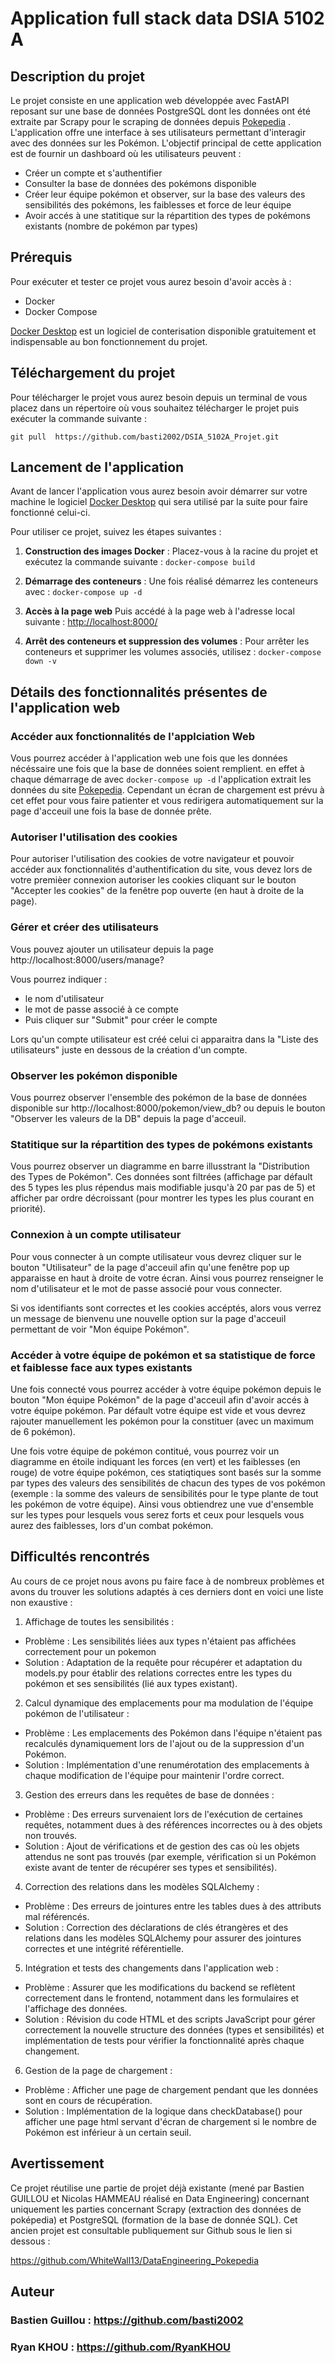 # Application full stack data DSIA 5102 A

## Description du projet

Le projet consiste en une application web développée avec FastAPI reposant sur une base de données PostgreSQL dont les données 
ont été extraite par Scrapy pour le scraping de données depuis [Pokepedia](https://www.pokepedia.fr/) . 
L'application offre une interface à ses utilisateurs permettant d'interagir avec des données sur les Pokémon. 
L'objectif principal de cette application est de fournir un dashboard où les utilisateurs peuvent :

- Créer un compte et s'authentifier
- Consulter la base de données des pokémons disponible
- Créer leur équipe pokémon et observer, sur la base des valeurs des sensibilités des pokémons, les faiblesses et force de leur équipe
- Avoir accés à une statitique sur la répartition des types de pokémons existants (nombre de pokémon par types)

## Prérequis
Pour exécuter et tester ce projet vous aurez besoin d'avoir accès à :
- Docker
- Docker Compose

[Docker Desktop](https://www.docker.com/products/docker-desktop/) est un logiciel de conterisation disponible gratuitement et indispensable au bon fonctionnement du projet.

## Téléchargement du projet

Pour télécharger le projet vous aurez besoin depuis un terminal de vous placez dans un répertoire où vous souhaitez télécharger le projet puis exécuter 
la commande suivante :
```
git pull  https://github.com/basti2002/DSIA_5102A_Projet.git
```

## Lancement de l'application

Avant de lancer l'application vous aurez besoin avoir démarrer sur votre machine le logiciel
[Docker Desktop](https://www.docker.com/products/docker-desktop/) qui sera utilisé par la suite pour faire fonctionné celui-ci.

Pour utiliser ce projet, suivez les étapes suivantes :

1. **Construction des images Docker** :
   Placez-vous à la racine du projet et exécutez la commande suivante :
   ```docker-compose build```

2. **Démarrage des conteneurs** :
   Une fois réalisé démarrez les conteneurs avec :
   ```docker-compose up -d```

3. **Accès à la page web**
   Puis accédé à la page web à l'adresse local suivante :
   [http://localhost:8000/](http://localhost:8000/)

4. **Arrêt des conteneurs et suppression des volumes** :
   Pour arrêter les conteneurs et supprimer les volumes associés, utilisez :
   ```docker-compose down -v```



## Détails des fonctionnalités présentes de l'application web

### Accéder aux fonctionnalités de l'applciation Web

Vous pourrez accéder à l'application web une fois que les données nécéssaire une fois que la base de données soient remplient.
en effet à chaque démarrage de avec ```docker-compose up -d``` l'application extrait les données du site [Pokepedia](https://www.pokepedia.fr/). Cependant
un écran de chargement est prévu à cet effet pour vous faire patienter et vous redirigera automatiquement sur la page d'acceuil une fois la base de donnée prête. 

### Autoriser l'utilisation des cookies 

Pour autoriser l'utilisation des cookies de votre navigateur et pouvoir accéder aux fonctionnalités d'authentification du site, vous devez lors de votre premièer connexion
autoriser les cookies cliquant sur le bouton "Accepter les cookies" de la fenêtre pop ouverte (en haut à droite de la page).

### Gérer et créer des utilisateurs

Vous pouvez ajouter un utilisateur depuis la page http://localhost:8000/users/manage?

Vous pourrez indiquer :

- le nom d'utilisateur
- le mot de passe associé à ce compte
- Puis cliquer sur "Submit" pour créer le compte

Lors qu'un compte utilisateur est créé celui ci apparaitra dans la "Liste des utilisateurs" juste en dessous de la création d'un compte.

### Observer les pokémon disponible

Vous pourrez observer l'ensemble des pokémon de la base de données disponible sur http://localhost:8000/pokemon/view_db? ou depuis le bouton
"Observer les valeurs de la DB" depuis la page d'acceuil.

### Statitique sur la répartition des types de pokémons existants

Vous pourrez observer un diagramme en barre illusstrant la "Distribution des Types de Pokémon". Ces données
sont filtrées (affichage par défault des 5 types les plus répendus mais modifiable jusqu'à 20 par pas de 5) et afficher
par ordre décroissant (pour montrer les types les plus courant en priorité).

### Connexion à un compte utilisateur

Pour vous connecter à un compte utilisateur vous devrez cliquer sur le bouton "Utilisateur" de la page d'acceuil afin qu'une fenêtre pop up apparaisse en haut
à droite de votre écran. Ainsi vous pourrez renseigner le nom d'utilisateur et le mot de passe associé pour vous connecter.

Si vos identifiants sont correctes et les cookies accéptés, alors vous verrez un message de bienvenu une nouvelle option sur 
la page d'acceuil permettant de voir "Mon équipe Pokémon". 

### Accéder à votre équipe de pokémon et sa statistique de force et faiblesse face aux types existants

Une fois connecté vous pourrez accéder à votre équipe pokémon depuis le bouton "Mon équipe Pokémon" de la page d'acceuil afin d'avoir accés à votre équipe pokémon. 
Par défault votre équipe est vide et vous devrez rajouter manuellement les pokémon pour la constituer (avec un maximum de 6 pokémon).  

Une fois votre équipe de pokémon contitué, vous pourrez voir un diagramme en étoile indiquant les forces (en vert) et les faiblesses (en rouge) de votre équipe pokémon,
ces statiqtiques sont basés sur la somme par types des valeurs des sensibilités de chacun des types de vos pokémon (exemple : la somme des valeurs de sensibilités 
pour le type plante de tout les pokémon de votre équipe). Ainsi vous obtiendrez une vue d'ensemble sur les types pour lesquels
vous serez forts et ceux pour lesquels vous aurez des faiblesses, lors d'un combat pokémon. 


## Difficultés rencontrés

Au cours de ce projet nous avons pu faire face à de nombreux problèmes et avons du trouver les solutions adaptés à ces derniers dont en voici une liste non exaustive :



1) Affichage de toutes les sensibilités :

- Problème : Les sensibilités liées aux types n'étaient pas affichées correctement pour un pokemon 
- Solution : Adaptation de la requête pour récupérer et adaptation du models.py pour établir des relations correctes entre les types du pokémon et ses sensibilités (lié aux types existant).

2) Calcul dynamique des emplacements pour ma modulation de l'équipe pokémon de l'utilisateur :

- Problème : Les emplacements des Pokémon dans l'équipe n'étaient pas recalculés dynamiquement lors de l'ajout ou de la suppression d'un Pokémon. 
- Solution : Implémentation d'une renumérotation des emplacements à chaque modification de l'équipe pour maintenir l'ordre correct.


3) Gestion des erreurs dans les requêtes de base de données :

- Problème : Des erreurs survenaient lors de l'exécution de certaines requêtes, notamment dues à des références incorrectes ou à des objets non trouvés. 
- Solution : Ajout de vérifications et de gestion des cas où les objets attendus ne sont pas trouvés (par exemple, vérification si un Pokémon existe avant de tenter de récupérer ses types et sensibilités).

4) Correction des relations dans les modèles SQLAlchemy :

- Problème : Des erreurs de jointures entre les tables dues à des attributs mal référencés. 
- Solution : Correction des déclarations de clés étrangères et des relations dans les modèles SQLAlchemy pour assurer des jointures correctes et une intégrité référentielle.

5) Intégration et tests des changements dans l'application web :

- Problème : Assurer que les modifications du backend se reflètent correctement dans le frontend, notamment dans les formulaires et l'affichage des données. 
- Solution : Révision du code HTML et des scripts JavaScript pour gérer correctement la nouvelle structure des données (types et sensibilités) et implémentation de tests pour vérifier la fonctionnalité après chaque changement.

6) Gestion de la page de chargement :

- Problème : Afficher une page de chargement pendant que les données sont en cours de récupération. 
- Solution : Implémentation de la logique dans checkDatabase() pour afficher une page html servant d'écran de chargement si le nombre de Pokémon est inférieur à un certain seuil.

## Avertissement

Ce projet réutilise une partie de projet déjà existante (mené par Bastien GUILLOU et Nicolas HAMMEAU réalisé en Data Engineering) 
concernant uniquement les parties concernant Scrapy (extraction des données de poképedia) et PostgreSQL (formation de la base de donnée SQL). 
Cet ancien projet est consultable publiquement sur Github sous le lien si dessous :

https://github.com/WhiteWall13/DataEngineering_Pokepedia


## Auteur

### Bastien Guillou : https://github.com/basti2002
### Ryan KHOU : https://github.com/RyanKHOU